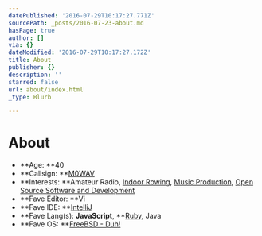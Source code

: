 ```yaml
---
datePublished: '2016-07-29T10:17:27.771Z'
sourcePath: _posts/2016-07-23-about.md
hasPage: true
author: []
via: {}
dateModified: '2016-07-29T10:17:27.172Z'
title: About
publisher: {}
description: ''
starred: false
url: about/index.html
_type: Blurb

---
```

# About

* **Age: **40
* **Callsign: **[M0WAV][0]
* **Interests: **Amateur Radio, [Indoor Rowing][1], [Music Production][2], [Open Source Software and Development][3]
* **Fave Editor: **Vi
* **Fave IDE: **[IntelliJ][4]
* **Fave Lang(s): **JavaScript**, **[Ruby][5], Java
* **Fave OS: **[FreeBSD - Duh!][6]

[0]: http://qrz.com/db/M0WAV
[1]: http://log.concept2.com/profile/851592 "Concept2 Profile"
[2]: https://soundcloud.com/wave2 "Wave2 Music"
[3]: https://github.com/wave2 "Wave2 GitHub"
[4]: http://www.jetbrains.com/idea/
[5]: http://www.ruby-lang.org/
[6]: http://www.freebsd.org/